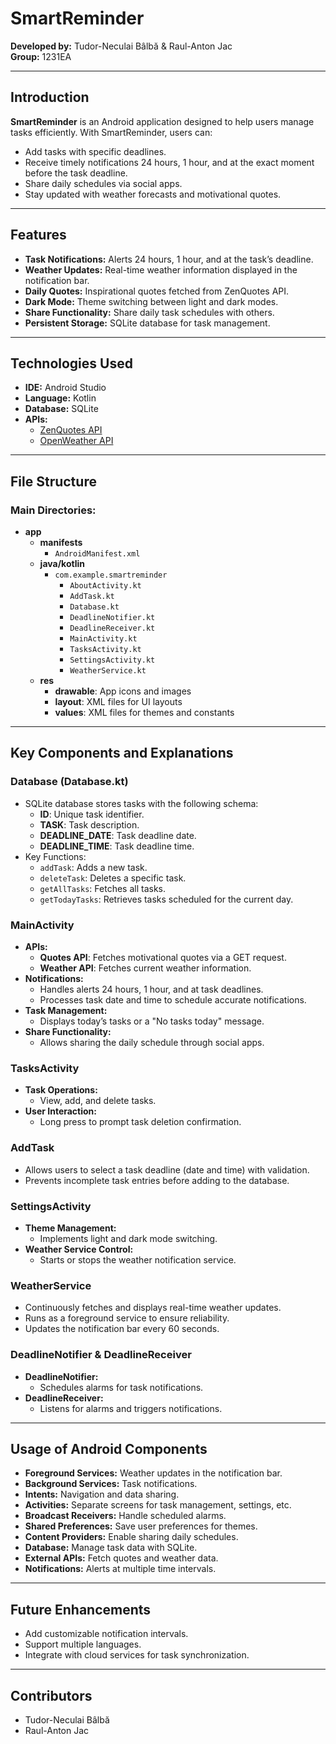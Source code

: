 
# SmartReminder

**Developed by:** Tudor-Neculai Bâlbă & Raul-Anton Jac  
**Group:** 1231EA  

---

## Introduction

**SmartReminder** is an Android application designed to help users manage tasks efficiently. With SmartReminder, users can:

- Add tasks with specific deadlines.
- Receive timely notifications 24 hours, 1 hour, and at the exact moment before the task deadline.
- Share daily schedules via social apps.
- Stay updated with weather forecasts and motivational quotes.

---

## Features

- **Task Notifications:** Alerts 24 hours, 1 hour, and at the task’s deadline.
- **Weather Updates:** Real-time weather information displayed in the notification bar.
- **Daily Quotes:** Inspirational quotes fetched from ZenQuotes API.
- **Dark Mode:** Theme switching between light and dark modes.
- **Share Functionality:** Share daily task schedules with others.
- **Persistent Storage:** SQLite database for task management.

---

## Technologies Used

- **IDE:** Android Studio
- **Language:** Kotlin
- **Database:** SQLite
- **APIs:**
  - [ZenQuotes API](https://zenquotes.io/api/random)
  - [OpenWeather API](https://openweathermap.org/api)

---

## File Structure

### Main Directories:
- **app**
  - **manifests**
    - `AndroidManifest.xml`
  - **java/kotlin**
    - `com.example.smartreminder`
      - `AboutActivity.kt`
      - `AddTask.kt`
      - `Database.kt`
      - `DeadlineNotifier.kt`
      - `DeadlineReceiver.kt`
      - `MainActivity.kt`
      - `TasksActivity.kt`
      - `SettingsActivity.kt`
      - `WeatherService.kt`
  - **res**
    - **drawable**: App icons and images
    - **layout**: XML files for UI layouts
    - **values**: XML files for themes and constants

---

## Key Components and Explanations

### Database (Database.kt)

- SQLite database stores tasks with the following schema:
  - **ID**: Unique task identifier.
  - **TASK**: Task description.
  - **DEADLINE_DATE**: Task deadline date.
  - **DEADLINE_TIME**: Task deadline time.
- Key Functions:
  - `addTask`: Adds a new task.
  - `deleteTask`: Deletes a specific task.
  - `getAllTasks`: Fetches all tasks.
  - `getTodayTasks`: Retrieves tasks scheduled for the current day.

### MainActivity

- **APIs:**
  - **Quotes API**: Fetches motivational quotes via a GET request.
  - **Weather API**: Fetches current weather information.
- **Notifications:**
  - Handles alerts 24 hours, 1 hour, and at task deadlines.
  - Processes task date and time to schedule accurate notifications.
- **Task Management:**
  - Displays today’s tasks or a "No tasks today" message.
- **Share Functionality:**
  - Allows sharing the daily schedule through social apps.

### TasksActivity

- **Task Operations:**
  - View, add, and delete tasks.
- **User Interaction:**
  - Long press to prompt task deletion confirmation.

### AddTask

- Allows users to select a task deadline (date and time) with validation.
- Prevents incomplete task entries before adding to the database.

### SettingsActivity

- **Theme Management:**
  - Implements light and dark mode switching.
- **Weather Service Control:**
  - Starts or stops the weather notification service.

### WeatherService

- Continuously fetches and displays real-time weather updates.
- Runs as a foreground service to ensure reliability.
- Updates the notification bar every 60 seconds.

### DeadlineNotifier & DeadlineReceiver

- **DeadlineNotifier:**
  - Schedules alarms for task notifications.
- **DeadlineReceiver:**
  - Listens for alarms and triggers notifications.

---

## Usage of Android Components

- **Foreground Services:** Weather updates in the notification bar.
- **Background Services:** Task notifications.
- **Intents:** Navigation and data sharing.
- **Activities:** Separate screens for task management, settings, etc.
- **Broadcast Receivers:** Handle scheduled alarms.
- **Shared Preferences:** Save user preferences for themes.
- **Content Providers:** Enable sharing daily schedules.
- **Database:** Manage task data with SQLite.
- **External APIs:** Fetch quotes and weather data.
- **Notifications:** Alerts at multiple time intervals.

---

## Future Enhancements

- Add customizable notification intervals.
- Support multiple languages.
- Integrate with cloud services for task synchronization.

---

## Contributors

- Tudor-Neculai Bâlbă
- Raul-Anton Jac


